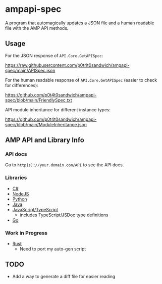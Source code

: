 # ampapi-spec

A program that automagically updates a JSON file and a human readable file with the AMP API methods.

## Usage

For the JSON response of `API.Core.GetAPISpec`:

<https://raw.githubusercontent.com/p0t4t0sandwich/ampapi-spec/main/APISpec.json>

For the human readable response of `API.Core.GetAPISpec` (easier to check for differences):

<https://github.com/p0t4t0sandwich/ampapi-spec/blob/main/FriendlySpec.txt>

API module inheritance for different instance types:

<https://github.com/p0t4t0sandwich/ampapi-spec/blob/main/ModuleInheritance.json>

## AMP API and Library Info

### API docs

Go to `http(s)://your.domain.com/API` to see the API docs.

### Libraries

- [C#](https://github.com/cubecoders/amp/wiki/Getting-started-with-AMP-developer-licences)
- [NodeJS](https://github.com/CubeCoders/ampapi-node)
- [Python](https://github.com/p0t4t0sandwich/ampapi-python)
- [Java](https://github.com/p0t4t0sandwich/ampapi-java)
- [JavaScript/TypeScript](https://github.com/p0t4t0sandwich/ampapi-js)
  - includes TypeScript/JSDoc type definitions
- [Go](https://github.com/p0t4t0sandwich/ampapi-go)

### Work in Progress

- [Rust](https://github.com/p0t4t0sandwich/ampapi-rust)
  - Need to port my auto-gen script

## TODO

- Add a way to generate a diff file for easier reading
